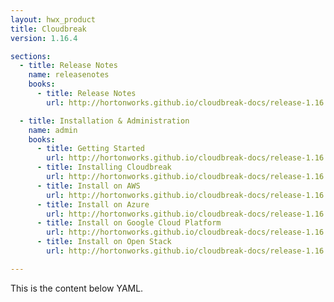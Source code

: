 ```yaml
---
layout: hwx_product
title: Cloudbreak
version: 1.16.4

sections:
  - title: Release Notes
    name: releasenotes
    books:
      - title: Release Notes
        url: http://hortonworks.github.io/cloudbreak-docs/release-1.16.4/releasenotes/

  - title: Installation & Administration
    name: admin
    books:
      - title: Getting Started
        url: http://hortonworks.github.io/cloudbreak-docs/release-1.16.4/
      - title: Installing Cloudbreak
        url: http://hortonworks.github.io/cloudbreak-docs/release-1.16.4/onprem/
      - title: Install on AWS
        url: http://hortonworks.github.io/cloudbreak-docs/release-1.16.4/aws/
      - title: Install on Azure
        url: http://hortonworks.github.io/cloudbreak-docs/release-1.16.4/azure/
      - title: Install on Google Cloud Platform
        url: http://hortonworks.github.io/cloudbreak-docs/release-1.16.4/gcp/
      - title: Install on Open Stack
        url: http://hortonworks.github.io/cloudbreak-docs/release-1.16.4/openstack/

---
```


This is the content below YAML.
